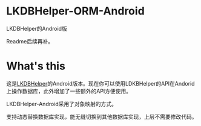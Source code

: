 # LKDBHelper-ORM-Android

LKDBHelper的Android版

Readme后续再补。

# What's this

这是[LKDBHelper](https://github.com/li6185377/LKDBHelper-SQLite-ORM)的Android版本。现在你可以使用LDKBHelper的API在Andorid上操作数据库，此外增加了一些额外的API方便使用。

LKDBHelper-Android采用了对象映射的方式。

支持动态替换数据库实现，能无缝切换到其他数据库实现，上层不需要修改代码。
